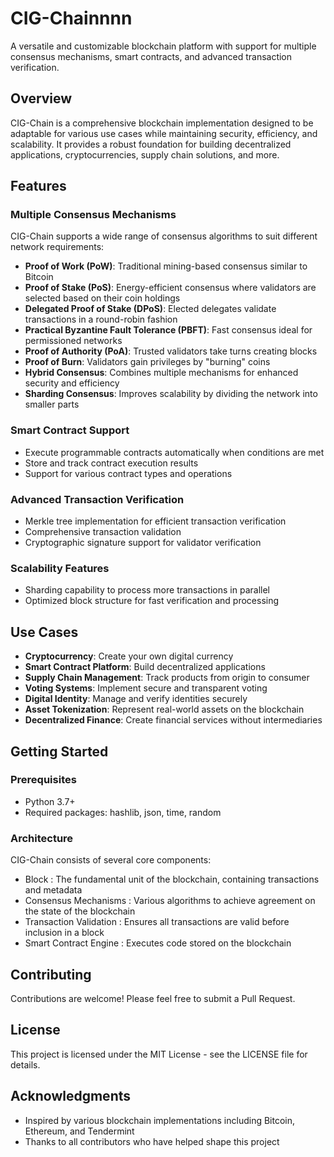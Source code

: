 # CIG-Chainnnn

A versatile and customizable blockchain platform with support for multiple consensus mechanisms, smart contracts, and advanced transaction verification.

## Overview

CIG-Chain is a comprehensive blockchain implementation designed to be adaptable for various use cases while maintaining security, efficiency, and scalability. It provides a robust foundation for building decentralized applications, cryptocurrencies, supply chain solutions, and more.

## Features

### Multiple Consensus Mechanisms

CIG-Chain supports a wide range of consensus algorithms to suit different network requirements:

- **Proof of Work (PoW)**: Traditional mining-based consensus similar to Bitcoin
- **Proof of Stake (PoS)**: Energy-efficient consensus where validators are selected based on their coin holdings
- **Delegated Proof of Stake (DPoS)**: Elected delegates validate transactions in a round-robin fashion
- **Practical Byzantine Fault Tolerance (PBFT)**: Fast consensus ideal for permissioned networks
- **Proof of Authority (PoA)**: Trusted validators take turns creating blocks
- **Proof of Burn**: Validators gain privileges by "burning" coins
- **Hybrid Consensus**: Combines multiple mechanisms for enhanced security and efficiency
- **Sharding Consensus**: Improves scalability by dividing the network into smaller parts

### Smart Contract Support

- Execute programmable contracts automatically when conditions are met
- Store and track contract execution results
- Support for various contract types and operations

### Advanced Transaction Verification

- Merkle tree implementation for efficient transaction verification
- Comprehensive transaction validation
- Cryptographic signature support for validator verification

### Scalability Features

- Sharding capability to process more transactions in parallel
- Optimized block structure for fast verification and processing

## Use Cases

- **Cryptocurrency**: Create your own digital currency
- **Smart Contract Platform**: Build decentralized applications
- **Supply Chain Management**: Track products from origin to consumer
- **Voting Systems**: Implement secure and transparent voting
- **Digital Identity**: Manage and verify identities securely
- **Asset Tokenization**: Represent real-world assets on the blockchain
- **Decentralized Finance**: Create financial services without intermediaries

## Getting Started

### Prerequisites

- Python 3.7+
- Required packages: hashlib, json, time, random


### Architecture
CIG-Chain consists of several core components:

- Block : The fundamental unit of the blockchain, containing transactions and metadata
- Consensus Mechanisms : Various algorithms to achieve agreement on the state of the blockchain
- Transaction Validation : Ensures all transactions are valid before inclusion in a block
- Smart Contract Engine : Executes code stored on the blockchain
## Contributing
Contributions are welcome! Please feel free to submit a Pull Request.

## License
This project is licensed under the MIT License - see the LICENSE file for details.

## Acknowledgments
- Inspired by various blockchain implementations including Bitcoin, Ethereum, and Tendermint
- Thanks to all contributors who have helped shape this project
